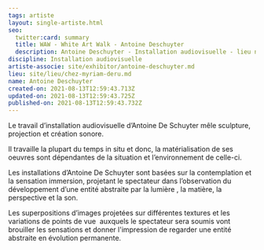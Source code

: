 ```yaml
---
tags: artiste
layout: single-artiste.html
seo:
  twitter:card: summary
  title: WAW - White Art Walk - Antoine Deschuyter
  description: Antoine Deschuyter - Installation audiovisuelle - lieu numéro 15
discipline: Installation audiovisuelle
artiste-associe: site/exhibitor/antoine-deschuyter.md
lieu: site/lieu/chez-myriam-deru.md
name: Antoine Deschuyter
created-on: 2021-08-13T12:59:43.713Z
updated-on: 2021-08-13T12:59:43.725Z
published-on: 2021-08-13T12:59:43.732Z
---
```

<!--StartFragment-->

Le travail d’installation audiovisuelle d’Antoine De Schuyter mêle sculpture, projection et création sonore. 

Il travaille la plupart du temps in situ et donc, la matérialisation de ses oeuvres sont dépendantes de la situation et l’environnement de celle-ci. 

Les installations d’Antoine De Schuyter sont basées sur la contemplation et la sensation immersion, projetant le spectateur dans l’observation du développement d’une entité abstraite par la lumière , la matière, la perspective et la son. 

Les superpositions d’images projetées sur différentes textures et les variations de points de vue  auxquels le spectateur sera soumis vont brouiller les sensations et donner l'impression de regarder une entité abstraite en évolution permanente. 



<!--EndFragment-->